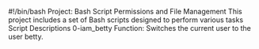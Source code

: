 #!/bin/bash
Project: Bash Script Permissions and File Management
This project includes a set of Bash scripts designed to perform various tasks
Script Descriptions
0-iam_betty
Function:
Switches the current user to the user betty.
